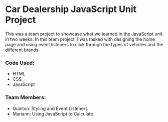 # Car Dealership JavaScript Unit Project
This was a team project to showcase what we learned in the JavaScript unit in two weeks. In this team project, I was tasked with
designing the home page and using event listeners to click through the types of vehicles and the different brands. 

### Code Used:
- HTML
- CSS
- JavaScript

### Team Members:
- Quinton: Styling and Event Listeners
- Mariann: Using JavaScript to Calculate
